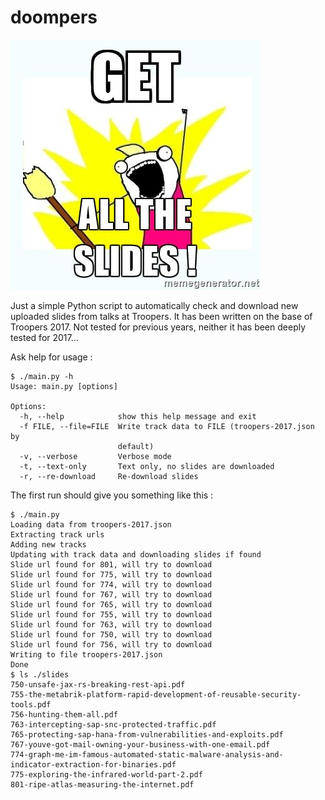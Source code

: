 # doompers

![Get all the slides](https://github.com/cdeletre/doompers/blob/master/images/get-all-the-slides.jpeg)

Just a simple Python script to automatically check and download new uploaded slides from talks at Troopers. It has been written on the base of Troopers 2017. Not tested for previous years, neither it has been deeply tested for 2017...

Ask help for usage :
```
$ ./main.py -h
Usage: main.py [options]

Options:
  -h, --help            show this help message and exit
  -f FILE, --file=FILE  Write track data to FILE (troopers-2017.json by
                        default)
  -v, --verbose         Verbose mode
  -t, --text-only       Text only, no slides are downloaded
  -r, --re-download     Re-download slides
```

The first run should give you something like this :
```
$ ./main.py
Loading data from troopers-2017.json
Extracting track urls
Adding new tracks
Updating with track data and downloading slides if found
Slide url found for 801, will try to download
Slide url found for 775, will try to download
Slide url found for 774, will try to download
Slide url found for 767, will try to download
Slide url found for 765, will try to download
Slide url found for 755, will try to download
Slide url found for 763, will try to download
Slide url found for 750, will try to download
Slide url found for 756, will try to download
Writing to file troopers-2017.json
Done
$ ls ./slides
750-unsafe-jax-rs-breaking-rest-api.pdf
755-the-metabrik-platform-rapid-development-of-reusable-security-tools.pdf
756-hunting-them-all.pdf
763-intercepting-sap-snc-protected-traffic.pdf
765-protecting-sap-hana-from-vulnerabilities-and-exploits.pdf
767-youve-got-mail-owning-your-business-with-one-email.pdf
774-graph-me-im-famous-automated-static-malware-analysis-and-indicator-extraction-for-binaries.pdf
775-exploring-the-infrared-world-part-2.pdf
801-ripe-atlas-measuring-the-internet.pdf
```
